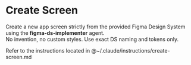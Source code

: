 # Create Screen

Create a new app screen strictly from the provided Figma Design System using the **figma-ds-implementer** agent.  
No invention, no custom styles. Use exact DS naming and tokens only.  

Refer to the instructions located in @~/.claude/instructions/create-screen.md